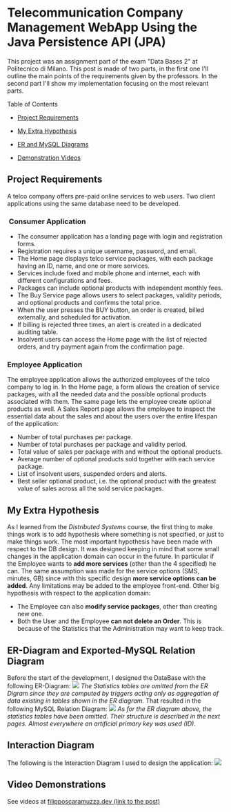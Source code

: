# Telecommunication Company Management WebApp Using the Java Persistence API (JPA)

This project was an assignment part of the exam "Data Bases 2" at Politecnico di Milano. This post is made of two parts, in the first one I'll outline the main points of the requirements given by the professors. In the second part I'll show my implementation focusing on the most relevant parts.

Table of Contents

*   [Project Requirements](#project-req)

*   [My Extra Hypothesis](#extra-hyp)

*   [ER and MySQL Diagrams](#diagrams)

*   [Demonstration Videos](#videos)

Project Requirements
--------------------

A telco company offers pre-paid online services to web users. Two client applications using the same database need to be developed.

###  Consumer Application

*   The consumer application has a landing page with login and registration forms.
*   Registration requires a unique username, password, and email.
*   The Home page displays telco service packages, with each package having an ID, name, and one or more services.
*   Services include fixed and mobile phone and internet, each with different configurations and fees.
*   Packages can include optional products with independent monthly fees.
*   The Buy Service page allows users to select packages, validity periods, and optional products and confirms the total price.
*   When the user presses the BUY button, an order is created, billed externally, and scheduled for activation.
*   If billing is rejected three times, an alert is created in a dedicated auditing table.
*   Insolvent users can access the Home page with the list of rejected orders, and try payment again from the confirmation page.

### Employee Application

The employee application allows the authorized employees of the telco company to log in. In the Home page, a form allows the creation of service packages, with all the needed data and the possible optional products associated with them. The same page lets the employee create optional products as well. A Sales Report page allows the employee to inspect the essential data about the sales and about the users over the entire lifespan of the application:

*   Number of total purchases per package.
*   Number of total purchases per package and validity period.
*   Total value of sales per package with and without the optional products.
*   Average number of optional products sold together with each service package.
*   List of insolvent users, suspended orders and alerts.
*   Best seller optional product, i.e. the optional product with the greatest value of sales across all the sold service packages.

My Extra Hypothesis
-------------------

As I learned from the _Distributed Systems_ course, the first thing to make things work is to add hypothesis where something is not specified, or just to make things work. The most important hypothesis have been made with respect to the DB design. It was designed keeping in mind that some small changes in the application domain can occur in the future. In particular if the Employee wants to **add more services** (other than the 4 specified) he can. The same assumption was made for the service options (SMS, minutes, GB) since with this specific design **more service options can be added**. Any limitations may be added to the employee front-end. Other big hypothesis with respect to the application domain:

*   The Employee can also **modify service packages**, other than creating new one.
*   Both the User and the Employee **can not delete an Order**. This is because of the Statistics that the Administration may want to keep track.

ER-Diagram and Exported-MySQL Relation Diagram
----------------------------------------------

Before the start of the development, I designed the DataBase with the following ER-Diagram: ![](https://filipposcaramuzza.dev/wp-content/uploads/2023/04/er_diagram-e1680964063690.png) _The Statistics tables are omitted from the ER Digram since they are computed by triggers acting only as aggregation of data existing in tables shown in the ER diagram._ That resulted in the following MySQL Relation Diagram: ![](https://filipposcaramuzza.dev/wp-content/uploads/2023/03/relation_diagram-1024x723.png) _As for the ER diagram above, the statistics tables have been omitted. Their structure is described in the next pages. Almost everywhere an artificial primary key was used (ID)._

Interaction Diagram
-------------------

The following is the Interaction Diagram I used to design the application: ![](https://filipposcaramuzza.dev/wp-content/uploads/2023/03/Screenshot-2023-04-08-at-15.49.35-1024x467.png)

Video Demonstrations
--------------------
See videos at <a href="https://filipposcaramuzza.dev/index.php/2023/04/08/telecommunication-company-management-webapp-using-the-java-persistence-api-jpa/#videos">filipposcaramuzza.dev (link to the post)</a>
